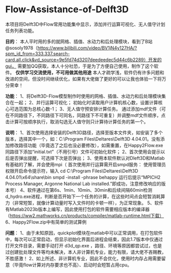 # Flow-Assistance-of-Delft3D
本项目将Delft3D中Flow常用功能集中显示，添加并行运算可视化、无人值守计划任务列表功能。

**目的**：
    本人平时用的多的就网格、插值、水动力和后处理模块，看到了B站@sosoly1978（https://www.bilibili.com/video/BV1jN4y127HA/?spm_id_from=333.337.search-card.all.click&vd_source=9e5fd74d3207deedeedec5d44c6b2289）开发的gui，
需要加QQ获取，本人十分社恐，于是为了方便自己使用，制作了这个软件。
****仅供学习交流使用，不可用做其他用途****
    本人才疏学浅，软件仍有许多问题和改进的空间，但没时间继续优化，如果有大佬做了更好的可以让我也体验一下将万分荣幸！

**功能**：
1、将Delft3D-Flow模型制作时使用的网格、插值、水动力和后处理模块集合在一起；
2、并行运算可视化；
   初始化时读取用户计算机核心数，设置计算核心可选范围为总核心数-1；
3、无人值守预安排计算任务。
   通过添加mdf文件（可在不同路径下，不同路径下可同名，同路径下不可重复）并调整mdf文件顺序，点击计算可按顺序执行，取消勾选无人值守则只计算待计算任务的第一个。


**说明**：
1、首次使用选择安装的Delft3D路径，选择至版本文件夹，如安装了多个版本，选择其中一个，如：C:\Program Files\Deltares\Delft3D 4.04.01。没有添加修改路径功能（毕竟选了之后也没必要修改），如需重置，在Happy2Flow.exe同路径下添加“initial.txt”（不用引号）文件可初始化软件；
2、首次使用会提示以后是否弹出提醒，可选择下次是否弹出；
3、使用本软件默认对Dleft3D和Matlab有基础的了解，并会使用mpi（
  首次使用并行运算需开启smpd服务：
  使用管理员权限开启命令提示符，输入
      cd C:\Program Files\Deltares\Delft3D 4.04.01\x64\share\bin
      smpd -install -phrase behappy
  运行后提示“MPICH2 Process Manager, Argonne National Lab installed.”即成功，注意修改响应的版本号）
4、软件通过在第6s、1min、10min、30min和后续间隔60min检测d_hydro.exe进程，判断是否开始下一个任务的计算，在这些时间点会短暂消耗算力（非常短暂，就像计算动量时写入文件时的卡顿一样），为正常现象。
5、软件有Matlab2023b版本上编写，因此使用打包的软件需要相应版本的编译器（https://ww2.mathworks.cn/products/compiler/matlab-runtime.html下载）
6、Happy2Flow.zip中有简单的测试算例


**问题**：
1、由于未知原因，quickplot模块在matlab中可以正常调用，在打包软件中，每次可以正常启动，但显示初始化界面后进程会结束，因此1.7版本中仅通过打开文件目录，需要手动打开 d3d_qp.exe ，路径、环境等原因都尝试过，也是过创建批处理文件等均未解决，本人非计算机专业，能力有限，请大佬不吝赐教，不胜感激！
2、如上所述、非计算机专业，因此不会优化，使用时内存占用需要留意（毕竟flow计算对内存要求也不高）、启动时会短暂占用cpu。

